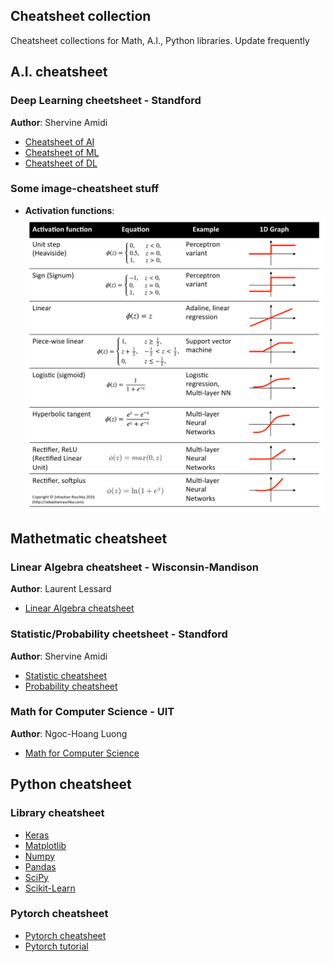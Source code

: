 ## Cheatsheet collection 
Cheatsheet collections for Math, A.I., Python libraries.
Update frequently

## A.I. cheatsheet
### Deep Learning cheetsheet - Standford
**Author**: Shervine Amidi  
+ [Cheatsheet of AI](https://github.com/quanghuy0497/cheatsheet-collection/blob/main/Standford-cheatsheet/super-cheatsheet-artificial-intelligence.pdf)
+ [Cheatsheet of ML](https://github.com/quanghuy0497/cheatsheet-collection/blob/main/Standford-cheatsheet/super-cheatsheet-machine-learning.pdf)
+ [Cheatsheet of DL](https://github.com/quanghuy0497/cheatsheet-collection/blob/main/Standford-cheatsheet/super-cheatsheet-deep-learning.pdf)

### Some image-cheatsheet stuff
+ **Activation functions**:  
  ![](Images/activation_function.png)

## Mathetmatic cheatsheet
### Linear Algebra cheatsheet - Wisconsin-Mandison  
**Author**: Laurent Lessard  
+ [Linear Algebra cheatsheet](https://github.com/quanghuy0497/Cheatsheet-collection/blob/main/Wisconsin-Mandison-cheatsheet/Linear_Algebra_cheat_sheet.pdf)

### Statistic/Probability cheetsheet - Standford
**Author**: Shervine Amidi  
+ [Statistic cheatsheet](https://github.com/quanghuy0497/cheatsheet-collection/blob/main/Standford-cheatsheet/cheatsheet-statistics.pdf)
+ [Probability cheatsheet](https://github.com/quanghuy0497/cheatsheet-collection/blob/main/Standford-cheatsheet/cheatsheet-probability.pdf)

### Math for Computer Science - UIT
**Author**: Ngoc-Hoang Luong
+ [Math for Computer Science](https://github.com/quanghuy0497/Cheatsheet-collection/tree/main/Math-for-CS)

## Python cheatsheet
### Library cheatsheet
+ [Keras](https://github.com/quanghuy0497/Cheatsheet-collection/blob/main/Python-cheatsheet/Keras.pdf)
+ [Matplotlib](https://github.com/quanghuy0497/Cheatsheet-collection/blob/main/Python-cheatsheet/Matplotlib.pdf)
+ [Numpy](https://github.com/quanghuy0497/Cheatsheet-collection/blob/main/Python-cheatsheet/Numpy.pdf)
+ [Pandas](https://github.com/quanghuy0497/Cheatsheet-collection/blob/main/Python-cheatsheet/Pandas.pdf)
+ [SciPy](https://github.com/quanghuy0497/Cheatsheet-collection/blob/main/Python-cheatsheet/SciPy.pdf)
+ [Scikit-Learn](https://github.com/quanghuy0497/Cheatsheet-collection/blob/main/Python-cheatsheet/Scikit-Learn.pdf)

### Pytorch cheatsheet
+ [Pytorch cheatsheet](https://github.com/quanghuy0497/Cheatsheet-collection/blob/main/Pytorch-cheatsheet/cheatsheet_pytorch.pdf)
+ [Pytorch tutorial](https://github.com/quanghuy0497/Cheatsheet-collection/blob/main/Pytorch-cheatsheet/Pytorch_Tutorial.pdf)
